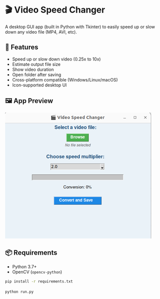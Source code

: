 # 🎬 Video Speed Changer

A desktop GUI app (built in Python with Tkinter) to easily speed up or slow down any video file (MP4, AVI, etc).

## 🚀 Features

- Speed up or slow down video (0.25x to 10x)
- Estimate output file size
- Show video duration
- Open folder after saving
- Cross-platform compatible (Windows/Linux/macOS)
- Icon-supported desktop UI
## 🖼️ App Preview

![Video Speed Changer Preview](assets/speed_gui.png)
## 📦 Requirements

- Python 3.7+
- OpenCV (`opencv-python`)

```bash
pip install -r requirements.txt

python run.py


